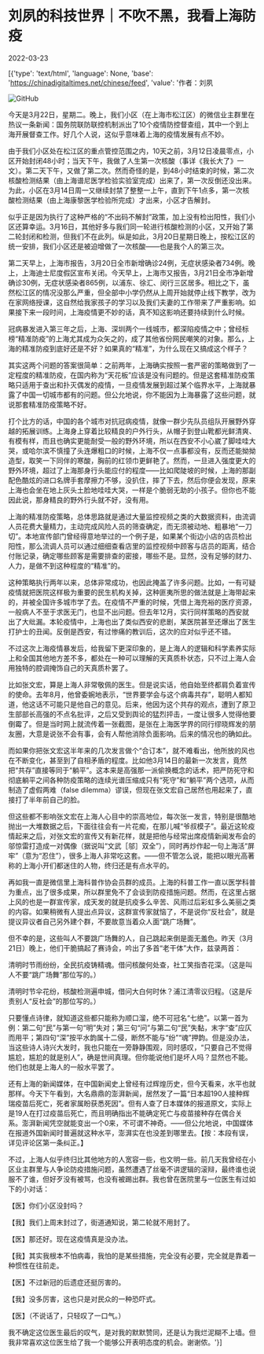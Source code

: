 # 刘夙的科技世界｜不吹不黑，我看上海防疫

2022-03-23

[{'type': 'text/html', 'language': None, 'base': 'https://chinadigitaltimes.net/chinese/feed', 'value': '作者：刘夙

![GitHub](https://chinadigitaltimes.net/chinese/files/2022/03/上海.jpg)

今天是3月22日，星期二。晚上，我们小区（在上海市松江区）的微信业主群里在热议一条新闻：国务院联防联控机制派出了10个疫情防控督查组，其中一个到上海开展督查工作。好几个人说，这似乎意味着上海的疫情发展有点不妙。

由于我们小区处在松江区的重点管控范围之内，10天之前，3月12日凌晨零点，小区开始封闭48小时；当天下午，我做了人生第一次核酸（事详《我长大了》一文）。第二天下午，又做了第二次。然而奇怪的是，到48小时结束的时候，第二次核酸检测结果（由上海谱尼医学检验实验室完成）出来了，第一次反倒还没出来。为此，小区在3月14日周一又继续封禁了整整一上午，直到下午1点多，第一次核酸检测结果（由上海康黎医学检验所完成）才出来，小区才告解封。

似乎正是因为执行了这种严格的“不出码不解封”政策，加上没有检出阳性，我们小区还算幸运。3月16日，其他好多与我们同一轮进行核酸检测的小区，又开始了第二轮封闭和检测，但我们不在此列。纵是如此，3月20日星期日晚上，按松江区的统一安排，我们小区还是被迫增做了一次核酸——也是我个人的第三次。

第二天早上，上海市报告，3月20日全市新增确诊24例，无症状感染者734例。晚上，上海迪士尼度假区宣布关闭。今天早上，上海市又报告，3月21日全市净新增确诊30例，无症状感染者865例，以浦东、徐汇、闵行三区居多。相比之下，虽然松江区的情况没那么严重，但全部中小学仍然从上周开始就停止线下教学，改为在家网络授课，这自然给我家孩子的学习以及我们夫妻的工作带来了严重影响。如果接下来一段时间，上海疫情更不妙的话，真不知这影响还要持续到什么时候。

冠病暴发进入第三年之后，上海、深圳两个一线城市，都深陷疫情之中；曾经标榜“精准防疫”的上海尤其成为众矢之的，成了其他省份网民嘲笑的对象。那么，上海的精准防疫到底好还是不好？如果真的“精准”，为什么现在又搞成这个样子？

其实这两个问题的答案很简单：之前两年，上海确实按照一套严密的策略做到了一定程度的精准防疫，在国内称为“天花板”应该是没有问题的。但是这套精准防疫策略只适用于查出和扑灭偶发的疫情，一旦疫情发展到超过某个临界水平，上海就暴露了中国一切城市都有的问题。但公允地说，你不能因为上海暴露了这些问题，就说那套精准防疫策略不好。

打个比方的话，中国的各个城市对抗冠病疫情，就像一群少先队员组队开展野外穿越的拓展训练。上海身上穿着比较精良的户外行头，从帽子到登山靴都光鲜清爽、有模有样，而且也确实更能耐受一般的野外环境，所以在西安不小心崴了脚哇哇大哭，或哈尔滨不慎撞了头连爆粗口的时候，上海不仅一点事都没有，反而还能拗拗造型，取笑一下同伴的寒酸，胸前的红领巾更鲜艳了。然而，一旦进入强度更大的野外环境，超过了上海那身行头能应付的程度——比如爬陡坡的时候，上海的那副配色酷炫的进口名牌手套摩擦力不够，没扒住，摔了下去，然后你便会发现，原来上海也会坐在地上灰头土脸地哇哇大哭，一样是个脆弱无助的小孩子。但你也不能因此说，那身精良的野外行头就不好，没有用。

上海的精准防疫策略，总体思路就是通过大量监控视频之类的大数据资料，由流调人员花费大量精力，主动完成风险人员的筛查确定，而无须被动地、粗暴地“一刀切”。本地宣传部门曾经得意地举过的一个例子是，如果某个街边小店的店员检出阳性，那么流调人员可以通过细细查看店里的监控视频中顾客与店员的距离，结合付账记录，确定哪些顾客是需要排查的密接，哪些不是。显然，没有足够的财力、人力，是做不到这种程度的“精准”的。

这种策略执行两年以来，总体非常成功，也因此掩盖了许多问题。比如，一有可疑疫情就把医院这样极为重要的民生机构关掉，这种匪夷所思的做法就是上海带起来的，并被全国许多城市学了去。在疫情不严重的时候，凭借上海充裕的医疗资源，一般病人不至于求医无门，也显不出问题。但去年12月，实行同样策略的西安就出了大纰漏。本轮疫情中，上海也出了类似西安的悲剧，某医院甚至还爆出了医生打护士的丑闻。反倒是西安，有过惨痛的教训后，这次的应对似乎还不错。

不过这次上海疫情暴发后，给我留下更深印象的，是上海人的逻辑和科学素养实际上和全国其他地方差不多，都处在一种可以理解的天真质朴状态，只不过上海人会用独特的腔调掩饰自己的天真质朴罢了。

比如张文宏，算是上海人非常敬佩的医生。但是说实话，他自始至终都肩负着宣传的使命。去年8月，他曾委婉地表示，“世界要学会与这个病毒共存”，聪明人都知道，他这话不可能只是他自己的意见。后来，他因为这个共存的观点，遭到了原卫生部部长高强的不点名批评，之后又受到舆论的猛烈抨击，一度让很多人觉得他要倒霉了。但是当时网上就流传着一张截图，是张在上海医学界的同行缪晓辉发的朋友圈，大意是说张不会有事，会有人帮他消除负面影响。后来的情况也的确如此。

而如果你把张文宏这半年来的几次发言做个“合订本”，就不难看出，他所放的风也在不断变化，甚至到了自相矛盾的程度。比如他3月14日的最新一次发言，竟然把“共存”直接等同于“躺平”。这本来是高强那一派偷换概念的话术，把严防死守和彻底躺平之间各种防疫策略的连续光谱压缩成只有“死守”和“躺平”两个选项，从而制造了虚假两难（false dilemma）谬误，但现在张文宏自己居然也用起来了，直接打了半年前自己的脸。

但这些都不影响张文宏在上海人心目中的崇高地位，每次张一发言，特别是很酷地抛出一大堆数据之后，下面往往会有一片花痴，在那儿喊“爷叔模子”。最近这轮疫情起来之后，对张文宏的宣传又有新花样，就是把他与经常出席疫情新闻发布会的邬惊雷打造成一对偶像（据说叫“文武［邬］双全”），同时再炒作起一句上海活“屏牢”（意为“忍住”），很多上海人非常吃这套。——但不管怎么说，能把以眼光高著称的上海小开们都迷住的人物，终归还是有点水平的。

再如我一直是微信里上海科普作协会员群的成员。上海的科普工作一直以医学科普为重点，出了很多成果，所以群里免不了会谈到防疫措施问题。然而，在这里占据上风的也是一群宣传家，成天发的就是抗疫多么辛苦、风雨过后彩虹多么美丽之类的内容。如果稍微有人提出点异议，这群宣传家就恼了，不是说你“反社会”，就是提议异议者自己另外建个群，不要故意当着众人面“跳广场舞”。

但不幸的是，这些叫人不要跳广场舞的人，自己跳起来倒是面无羞色。昨天（3月21日）晚上，他们干脆搞起了赛诗会，吟出了多首“老干体”大作，兹录两首：

清明时节雨纷纷，全民抗疫铸精魂。借问核酸何处查，社工笑指杏花深。（这是叫人不要“跳广场舞”那位写的。）

清明时节伞花纷，核酸检测遍申城，借问大白何时休？浦江清零议归程。（这是斥责别人“反社会”的那位写的。）

只要懂点诗律，就知道这些都只能称为顺口溜，绝不可冠名“七绝”。以第一首为例：第二句“民”与第一句“明”失对；第三句“问”与第二句“民”失黏，末字“查”应仄而用平；第四句“深”按平水韵属十二侵，断然不能与“纷”“魂”押韵。但是没办法，当这些诗人诗兴大发时，我也只能在一旁静静围观，同时感叹，“只要自己不觉得尴尬，尴尬的就是别人”，确是世间真理。但你能说他们是坏人吗？显然也不能。他们也就是上海人的一般水平罢了。

还有上海的新闻媒体，在中国新闻史上曾经有过辉煌历史，但今天看来，水平也就那样。今天下午看到，大名鼎鼎的澎湃新闻，居然发了一篇“日本超190人接种辉瑞疫苗后死亡，死者家属盼获悉死因”。但有人查了日本媒体的报道原文，实际上是19人在打过疫苗后死亡，而且明确指出不能确定死亡与疫苗接种存在偶合关系。澎湃新闻凭空就能变出一个0来，不可谓不神奇。——但公允地说，中国媒体在报道外国新闻时普遍就这种水平，澎湃实在也没差到哪里去。【按：本段有误，详见评论区第一条纠正。】

不过，上海人似乎终归比其他地方的人宽容一些，也文明一些。前几天我曾经在小区业主群里与人争论防疫措施问题，虽然遭遇了丝毫不讲逻辑的滚辩，最终谁也说服不了谁，但好歹没有被骂，也没有被踢出群。我也曾在医院里与一位医生有过如下的小对话：

【医】你们小区没封吗？

【我】我们上周末封过了，街道通知说，第二轮就不用封了。

【医】那还好。现在这疫情真是没办法。

【我】其实我根本不怕病毒，我怕的是某些措施，完全没有必要，完全就是靠着一种惯性在往前走。

【医】不过新冠的后遗症还挺厉害的。

【我】没多厉害，这也只是对民众的一种恐吓式。

【医】（不说话了，只轻叹了一口气。）

我不确定这位医生最后的叹气，是对我的默默赞同，还是认为我烂泥糊不上墙。但我非常喜欢这位医生给了我一个能够公开表明态度的机会。谢谢侬。'}]